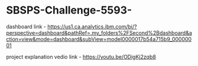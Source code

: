 # SBSPS-Challenge-5593-
dashboard link -  https://us1.ca.analytics.ibm.com/bi/?perspective=dashboard&pathRef=.my_folders%2FSecond%2Bdashboard&action=view&mode=dashboard&subView=model0000017b54a715b9_00000001


project explanation vedio link - https://youtu.be/ODigKj2zqb8
